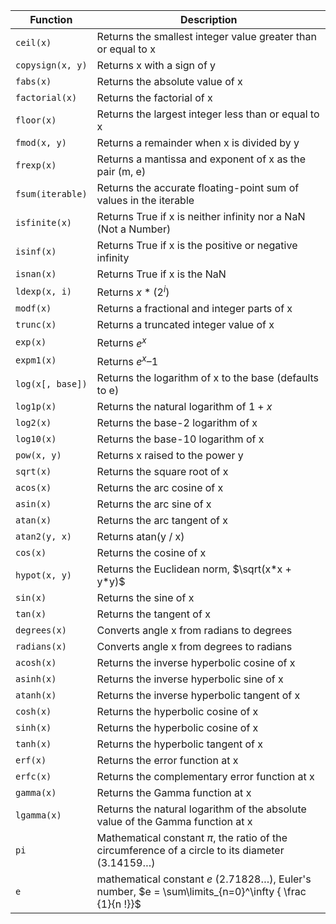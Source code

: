 

| Function | Description |
| - | - |
| `ceil(x)` | Returns the smallest integer value greater than or equal to x |
| `copysign(x, y)` | Returns x with a sign of y |
| `fabs(x)` | Returns the absolute value of x |
| `factorial(x)` | Returns the factorial of x | 
| `floor(x)` | Returns the largest integer less than or equal to x |
| `fmod(x, y)` | Returns a remainder when x is divided by y |
| `frexp(x)` | Returns a mantissa and exponent of x as the pair (m, e) |
| `fsum(iterable)` | Returns the accurate floating-point sum of values in the iterable |
| `isfinite(x)` | Returns True if x is neither infinity nor a NaN (Not a Number) |
| `isinf(x)` | Returns True if x is the positive or negative infinity |
| `isnan(x)` | Returns True if x is the NaN |
| `ldexp(x, i)` | Returns $x * (2^i)$ |
| `modf(x)` | Returns a fractional and integer parts of x |
| `trunc(x)` | Returns a truncated integer value of x |
| `exp(x)` | Returns $e^x$ |
| `expm1(x)` | Returns $e^x – 1$ |
| `log(x[, base])` | Returns the logarithm of x to the base (defaults to e) |
| `log1p(x)` | Returns the natural logarithm of $1 + x$ |
| `log2(x)` | Returns the base-2 logarithm of x |
| `log10(x)` | Returns the base-10 logarithm of x |
| `pow(x, y)` | Returns x raised to the power y |
| `sqrt(x)` | Returns the square root of x |
| `acos(x)` | Returns the arc cosine of x |
| `asin(x)` | Returns the arc sine of x |
| `atan(x)` | Returns the arc tangent of x |
| `atan2(y, x)` | Returns atan(y / x) |
| `cos(x)` | Returns the cosine of x |
| `hypot(x, y)` | Returns the Euclidean norm, $\sqrt(x*x + y*y)$ |
| `sin(x)` | Returns the sine of x |
| `tan(x)` | Returns the tangent of x |
| `degrees(x)` | Converts angle x from radians to degrees |
| `radians(x)` | Converts angle x from degrees to radians |
| `acosh(x)` | Returns the inverse hyperbolic cosine of x |
| `asinh(x)` | Returns the inverse hyperbolic sine of x |
| `atanh(x)` | Returns the inverse hyperbolic tangent of x |
| `cosh(x)` | Returns the hyperbolic cosine of x |
| `sinh(x)` | Returns the hyperbolic cosine of x |
| `tanh(x)` | Returns the hyperbolic tangent of x |
| `erf(x)` | Returns the error function at x |
| `erfc(x)` | Returns the complementary error function at x |
| `gamma(x)` | Returns the Gamma function at x |
| `lgamma(x)` | Returns the natural logarithm of the absolute value of the Gamma function at x |
| `pi` | Mathematical constant $\pi$, the ratio of the circumference of a circle to its diameter (3.14159…) |
| `e`	| mathematical constant $e$ (2.71828…), Euler's number, $e = \sum\limits_{n=0}^\infty { \frac {1}{n !}}$ |